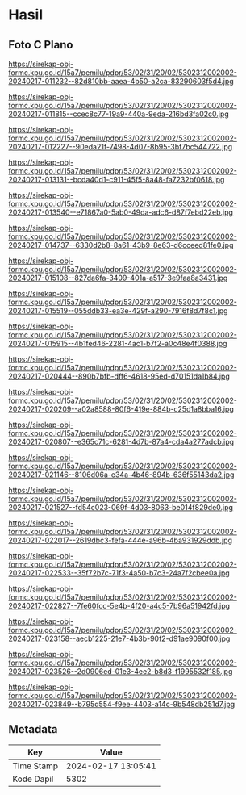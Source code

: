 # Hasil

## Foto C Plano

https://sirekap-obj-formc.kpu.go.id/15a7/pemilu/pdpr/53/02/31/20/02/5302312002002-20240217-011232--82d810bb-aaea-4b50-a2ca-83290603f5d4.jpg

https://sirekap-obj-formc.kpu.go.id/15a7/pemilu/pdpr/53/02/31/20/02/5302312002002-20240217-011815--ccec8c77-19a9-440a-9eda-216bd3fa02c0.jpg

https://sirekap-obj-formc.kpu.go.id/15a7/pemilu/pdpr/53/02/31/20/02/5302312002002-20240217-012227--90eda21f-7498-4d07-8b95-3bf7bc544722.jpg

https://sirekap-obj-formc.kpu.go.id/15a7/pemilu/pdpr/53/02/31/20/02/5302312002002-20240217-013131--bcda40d1-c911-45f5-8a48-fa7232bf0618.jpg

https://sirekap-obj-formc.kpu.go.id/15a7/pemilu/pdpr/53/02/31/20/02/5302312002002-20240217-013540--e71867a0-5ab0-49da-adc6-d87f7ebd22eb.jpg

https://sirekap-obj-formc.kpu.go.id/15a7/pemilu/pdpr/53/02/31/20/02/5302312002002-20240217-014737--6330d2b8-8a61-43b9-8e63-d6cceed81fe0.jpg

https://sirekap-obj-formc.kpu.go.id/15a7/pemilu/pdpr/53/02/31/20/02/5302312002002-20240217-015108--827da6fa-3409-401a-a517-3e9faa8a3431.jpg

https://sirekap-obj-formc.kpu.go.id/15a7/pemilu/pdpr/53/02/31/20/02/5302312002002-20240217-015519--055ddb33-ea3e-429f-a290-7916f8d7f8c1.jpg

https://sirekap-obj-formc.kpu.go.id/15a7/pemilu/pdpr/53/02/31/20/02/5302312002002-20240217-015915--4b1fed46-2281-4ac1-b7f2-a0c48e4f0388.jpg

https://sirekap-obj-formc.kpu.go.id/15a7/pemilu/pdpr/53/02/31/20/02/5302312002002-20240217-020444--890b7bfb-dff6-4618-95ed-d70151da1b84.jpg

https://sirekap-obj-formc.kpu.go.id/15a7/pemilu/pdpr/53/02/31/20/02/5302312002002-20240217-020209--a02a8588-80f6-419e-884b-c25d1a8bba16.jpg

https://sirekap-obj-formc.kpu.go.id/15a7/pemilu/pdpr/53/02/31/20/02/5302312002002-20240217-020807--e365c71c-6281-4d7b-87a4-cda4a277adcb.jpg

https://sirekap-obj-formc.kpu.go.id/15a7/pemilu/pdpr/53/02/31/20/02/5302312002002-20240217-021146--8106d06a-e34a-4b46-894b-636f55143da2.jpg

https://sirekap-obj-formc.kpu.go.id/15a7/pemilu/pdpr/53/02/31/20/02/5302312002002-20240217-021527--fd54c023-069f-4d03-8063-be014f829de0.jpg

https://sirekap-obj-formc.kpu.go.id/15a7/pemilu/pdpr/53/02/31/20/02/5302312002002-20240217-022017--2619dbc3-fefa-444e-a96b-4ba931929ddb.jpg

https://sirekap-obj-formc.kpu.go.id/15a7/pemilu/pdpr/53/02/31/20/02/5302312002002-20240217-022533--35f72b7c-71f3-4a50-b7c3-24a7f2cbee0a.jpg

https://sirekap-obj-formc.kpu.go.id/15a7/pemilu/pdpr/53/02/31/20/02/5302312002002-20240217-022827--7fe60fcc-5e4b-4f20-a4c5-7b96a51942fd.jpg

https://sirekap-obj-formc.kpu.go.id/15a7/pemilu/pdpr/53/02/31/20/02/5302312002002-20240217-023158--aecb1225-21e7-4b3b-90f2-d91ae9090f00.jpg

https://sirekap-obj-formc.kpu.go.id/15a7/pemilu/pdpr/53/02/31/20/02/5302312002002-20240217-023526--2d0906ed-01e3-4ee2-b8d3-f1995532f185.jpg

https://sirekap-obj-formc.kpu.go.id/15a7/pemilu/pdpr/53/02/31/20/02/5302312002002-20240217-023849--b795d554-f9ee-4403-a14c-9b548db251d7.jpg


## Metadata

| Key        | Value               |
| ---------- | ------------------- |
| Time Stamp | 2024-02-17 13:05:41 |
| Kode Dapil | 5302                |



